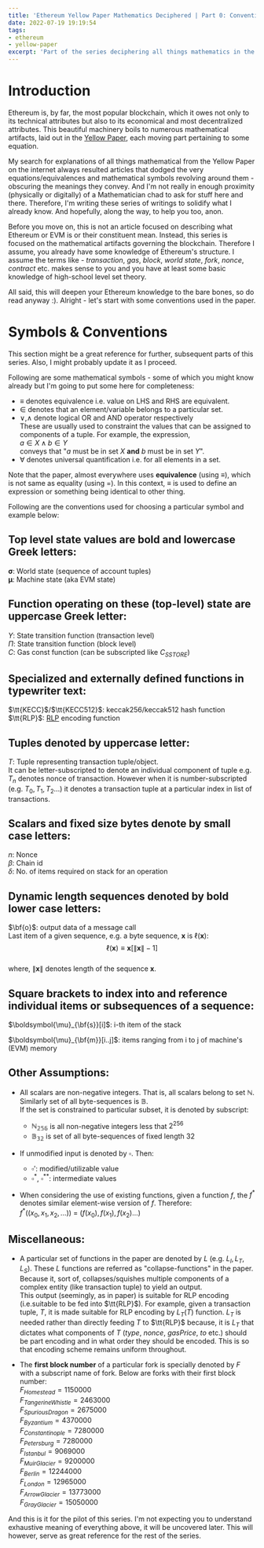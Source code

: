 ```yaml
---
title: 'Ethereum Yellow Paper Mathematics Deciphered | Part 0: Conventions'
date: 2022-07-19 19:19:54
tags:
- ethereum
- yellow-paper
excerpt: 'Part of the series deciphering all things mathematics in the Ethereum Yellow Paper.'
---
```



# Introduction
Ethereum is, by far, the most popular blockchain, which it owes not only to its technical attributes but also to its economical and most decentralized attributes. This beautiful machinery boils to numerous mathematical artifacts, laid out in the [Yellow Paper](https://ethereum.github.io/yellowpaper/paper.pdf), each moving part pertaining to some equation.

My search for explanations of all things mathematical from the Yellow Paper on the internet always resulted articles that dodged the very equations/equivalences and mathematical symbols revolving around them - obscuring the meanings they convey. And I'm not really in enough proximity (physically or digitally) of a Mathematician chad to ask for stuff here and there. Therefore, I'm writing these series of writings to solidify what I already know. And hopefully, along the way, to help you too, anon.

Before you move on, this is not an article focused on describing what Ethereum or EVM is or their constituent mean. Instead, this series is focused on the mathematical artifacts governing the blockchain. Therefore I assume, you already have some knowledge of Ethereum's structure. I assume the terms like - _transaction_, _gas_, _block_, _world state_, _fork_, _nonce_, _contract_ etc. makes sense to you and you have at least some basic knowledge of high-school level set theory.

All said, this will deepen your Ethereum knowledge to the bare bones, so do read anyway :). Alright - let's start with some conventions used in the paper.

# Symbols & Conventions
This section might be a great reference for further, subsequent parts of this series. Also, I might probably update it as I proceed.

Following are some mathematical symbols - some of which you might know already but I'm going to put some here for completeness:

- $\equiv$ denotes equivalence i.e. value on LHS and RHS are equivalent.
- $\in$ denotes that an element/variable belongs to a particular set.
- $\lor$,$\land$ denote logical OR and AND operator respectively  
These are usually used to constraint the values that can be assigned to components of a tuple. For example, the expression,  
  $a \in X \land b \in Y$  
conveys that "$a$ must be in set $X$ **and** $b$ must be in set $Y$".
- $\forall$ denotes universal quantification i.e. for all elements in a set.

Note that the paper, almost everywhere uses **equivalence** (using $\equiv$), which is not same as equality (using $=$). In this context, $\equiv$ is used to define an expression or something being identical to other thing.

Following are the conventions used for choosing a particular symbol and example below:

## Top level state values are bold and lowercase Greek letters:  
$\boldsymbol{\sigma}$: World state (sequence of account tuples)  
$\boldsymbol{\mu}$: Machine state (aka EVM state)

## Function operating on these (top-level) state are uppercase Greek letter:  
$\Upsilon$: State transition function  (transaction level)  
$\Pi$: State transition function  (block level)  
$C$: Gas const function (can be subscripted like $C_{SSTORE}$)

## Specialized and externally defined functions in typewriter text:
$\tt{KECC}$/$\tt{KECC512}$: keccak256/keccak512 hash function  
$\tt{RLP}$: [RLP](https://ethereum.org/en/developers/docs/data-structures-and-encoding/rlp/) encoding function

## Tuples denoted by uppercase letter:  
$T$: Tuple representing transaction tuple/object.  
It can be letter-subscripted to denote an individual component of tuple e.g. $T_n$ denotes nonce of transaction. However when it is number-subscripted (e.g. $T_0, T_1, T_2 ...$) it denotes a transaction tuple at a particular index in list of transactions.

## Scalars and fixed size bytes denote by small case letters:
$n$: Nonce  
$\beta$: Chain id  
$\delta$: No. of items required on stack for an operation

## Dynamic length sequences denoted by bold lower case letters:
$\bf{o}$: output data of a message call  
Last item of a given sequence, e.g. a byte sequence, $\mathbf{x}$ is $\ell(\mathbf{x})$:
$$
\ell(\mathbf{x}) \equiv \mathbf{x}[\lVert \mathbf{x} \rVert - 1]
$$  
where, $\lVert \mathbf{x} \rVert$ denotes length of the sequence $\mathbf{x}$.

## Square brackets to index into and reference individual items or subsequences of a sequence:
$\boldsymbol{\mu}_{\bf{s}}[i]$: i-th item of the stack  

$\boldsymbol{\mu}_{\bf{m}}[i..j]$: items ranging from i to j of machine's (EVM) memory  

## Other Assumptions:
- All scalars are non-negative integers. That is, all scalars belong to set $\mathbb{N}$. Similarly set of all byte-sequences is $\mathbb{B}$.  
If the set is constrained to particular subset, it is denoted by subscript:  
  - $\mathbb{N_{256}}$ is all non-negative integers less that $2^{256}$  
  - $\mathbb{B_{32}}$ is set of all byte-sequences of fixed length $32$  

- If unmodified input is denoted by $\square$. Then:
  - $\square'$: modified/utilizable value
  - $\square^*$, $\square^{**}$: intermediate values

- When considering the use of existing functions, given a
function $f$, the $f^*$ denotes similar element-wise version of $f$. Therefore:  
$f^*((x_0, x_1, x_2,...))$ = $(f(x_0), f(x_1), f(x_2)...)$

## Miscellaneous:
  - A particular set of functions in the paper are denoted by $L$ (e.g. $L_I, L_T, L_S$). These $L$ functions are referred as "collapse-functions" in the paper. Because it, sort of, collapses/squishes multiple components of a complex entity (like transaction tuple) to yield an output.  
  This output (seemingly, as in paper) is suitable for RLP encoding (i.e.suitable to be fed into $\tt{RLP}$). For example, given a transaction tuple, $T$, it is made suitable for RLP encoding by $L_T(T)$ function. $L_T$ is needed rather than directly feeding $T$ to $\tt{RLP}$ because, it is $L_T$ that dictates what components of $T$ (_type_, _nonce_, _gasPrice_, _to_ etc.) should be part encoding and in what order they should be encoded. This is so that encoding scheme remains uniform throughout.


  - The **first block number** of a particular fork is specially denoted by $F$ with a subscript name of fork. Below are forks with their first block number:  
$F_{Homestead} = 1150000$  
$F_{TangerineWhistle} =  2463000$   
$F_{Spurious Dragon} =   2675000$  
$F_{Byzantium} = 4370000$  
$F_{Constantinople} = 7280000$  
$F_{Petersburg} = 7280000$  
$F_{Istanbul} = 9069000$  
$F_{Muir Glacier} = 9200000$  
$F_{Berlin} = 12244000$  
$F_{London} = 12965000$  
$F_{Arrow Glacier} = 13773000$  
$F_{Gray Glacier} = 15050000$  

And this is it for the pilot of this series. I'm not expecting you to understand exhaustive meaning of everything above, it will be uncovered later. This will however, serve as great reference for the rest of the series.